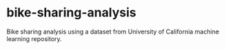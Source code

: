 # bike-sharing-analysis
Bike sharing analysis using a dataset from University of California machine learning repository.
